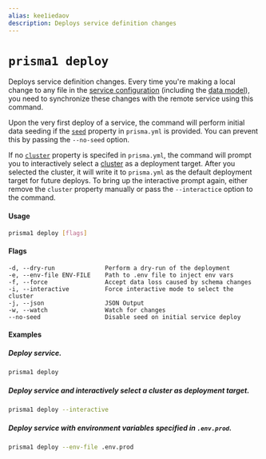 ```yaml
---
alias: kee1iedaov
description: Deploys service definition changes
---
```


# `prisma1 deploy`

Deploys service definition changes. Every time you're making a local change to any file in the [service configuration](!alias-ieshoo5ohm) (including the [data model](!alias-eiroozae8u)), you need to synchronize these changes with the remote service using this command.

Upon the very first deploy of a service, the command will perform initial data seeding if the [`seed`](!alias-ufeshusai8#seed-optional) property in `prisma.yml` is provided. You can prevent this by passing the `--no-seed` option.

If no [`cluster`](!alias-ufeshusai8#cluster-optional) property is specifed in `prisma.yml`, the command will prompt you to interactively select a [cluster](!alias-eu2ood0she) as a deployment target. After you selected the cluster, it will write it to `prisma.yml` as the default deployment target for future deploys. To bring up the interactive prompt again, either remove the `cluster` property manually or pass the `--interactice` option to the command.

#### Usage

```sh
prisma1 deploy [flags]
```

#### Flags

```
-d, --dry-run              Perform a dry-run of the deployment
-e, --env-file ENV-FILE    Path to .env file to inject env vars
-f, --force                Accept data loss caused by schema changes
-i, --interactive          Force interactive mode to select the cluster
-j, --json                 JSON Output
-w, --watch                Watch for changes
--no-seed                  Disable seed on initial service deploy
```

#### Examples

##### Deploy service.

```sh
prisma1 deploy
```

##### Deploy service and interactively select a cluster as deployment target.

```sh
prisma1 deploy --interactive
```

##### Deploy service with environment variables specified in `.env.prod`.

```sh
prisma1 deploy --env-file .env.prod
```
